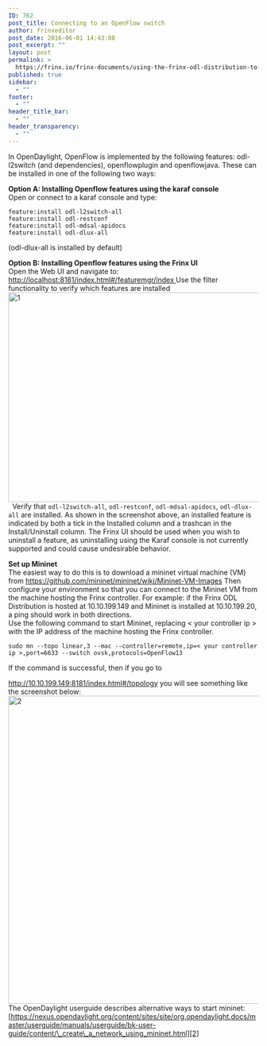 ```yaml
---
ID: 762
post_title: Connecting to an OpenFlow switch
author: frinxeditor
post_date: 2016-06-01 14:43:08
post_excerpt: ""
layout: post
permalink: >
  https://frinx.io/frinx-documents/using-the-frinx-odl-distribution-to-program-a-switch.html
published: true
sidebar:
  - ""
footer:
  - ""
header_title_bar:
  - ""
header_transparency:
  - ""
---
```

In OpenDaylight, OpenFlow is implemented by the following features: odl-l2switch (and dependencies), openflowplugin and openflowjava. These can be installed in one of the following two ways:

**Option A: Installing Openflow features using the karaf console**  
Open or connect to a karaf console and type:

    feature:install odl-l2switch-all  
    feature:install odl-restconf  
    feature:install odl-mdsal-apidocs  
    feature:install odl-dlux-all  
    

(odl-dlux-all is installed by default)

**Option B: Installing Openflow features using the Frinx UI**  
Open the Web UI and navigate to: [http://localhost:8181/index.html#/featuremgr/index ][1]Use the filter functionality to verify which features are installed <img class="aligncenter wp-image-1282 size-large" src="https://frinx.io/wp-content/uploads/2016/06/1-1030x422.png" alt="1" width="1030" height="422" />   Verify that `odl-l2switch-all`, `odl-restconf`, `odl-mdsal-apidocs`, `odl-dlux-all` are installed. As shown in the screenshot above, an installed feature is indicated by both a tick in the Installed column and a trashcan in the Install/Uninstall column. The Frinx UI should be used when you wish to uninstall a feature, as uninstalling using the Karaf console is not currently supported and could cause undesirable behavior.

**Set up Mininet**  
The easiest way to do this is to download a mininet virtual machine (VM) from <https://github.com/mininet/mininet/wiki/Mininet-VM-Images> Then configure your environment so that you can connect to the Mininet VM from the machine hosting the Frinx controller. For example: if the Frinx ODL Distribution is hosted at 10.10.199.149 and Mininet is installed at 10.10.199.20, a ping should work in both directions.  
Use the following command to start Mininet, replacing < your controller ip > with the IP address of the machine hosting the Frinx controller.

    sudo mn --topo linear,3 --mac --controller=remote,ip=< your controller ip >,port=6633 --switch ovsk,protocols=OpenFlow13  
    

If the command is successful, then if you go to

<http://10.10.199.149:8181/index.html#/topology> you will see something like the screenshot below: <img class="aligncenter wp-image-1284 size-large" src="https://frinx.io/wp-content/uploads/2016/06/2-1030x620.png" alt="2" width="1030" height="620" /> The OpenDaylight userguide describes alternative ways to start mininet: [https://nexus.opendaylight.org/content/sites/site/org.opendaylight.docs/master/userguide/manuals/userguide/bk-user-guide/content/\_create\_a_network_using_mininet.html][2]

 [1]: http://localhost:8181/index.html#/featuremgr/index
 [2]: https://nexus.opendaylight.org/content/sites/site/org.opendaylight.docs/master/userguide/manuals/userguide/bk-user-guide/content/_create_a_network_using_mininet.html